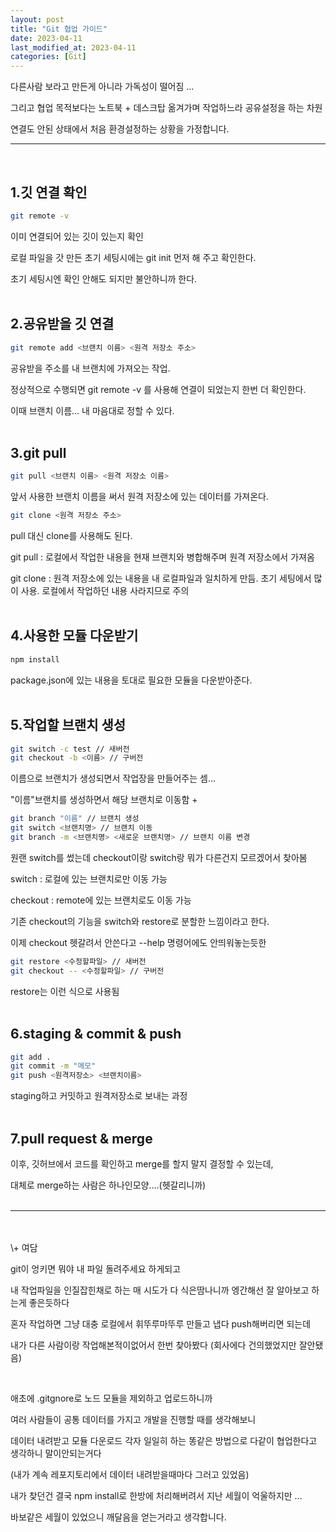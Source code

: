 ```yaml
---
layout: post
title: "Git 협업 가이드"
date: 2023-04-11
last_modified_at: 2023-04-11
categories: [Git]
---
```


다른사람 보라고 만든게 아니라 가독성이 떨어짐 ...

그리고 협업 목적보다는 노트북 + 데스크탑 옮겨가며 작업하느라 공유설정을 하는 차원

연결도 안된 상태에서 처음 환경설정하는 상황을 가정합니다.

---

<br>

## 1.깃 연결 확인

```bash
git remote -v
```

이미 연결되어 있는 깃이 있는지 확인

로컬 파일을 갓 만든 초기 세팅시에는 git init 먼저 해 주고 확인한다.

초기 세팅시엔 확인 안해도 되지만 불안하니까 한다.
<br><br>

## 2.공유받을 깃 연결

```bash
git remote add <브랜치 이름> <원격 저장소 주소>
```

공유받을 주소를 내 브랜치에 가져오는 작업.

정상적으로 수행되면 git remote -v 를 사용해 연결이 되었는지 한번 더 확인한다.

이때 브랜치 이름... 내 마음대로 정할 수 있다.
<br><br>

## 3.git pull

```bash
git pull <브랜치 이름> <원격 저장소 이름>
```

앞서 사용한 브랜치 이름을 써서 원격 저장소에 있는 데이터를 가져온다.

```bash
git clone <원격 저장소 주소>
```

pull 대신 clone를 사용해도 된다.

git pull : 로컬에서 작업한 내용을 현재 브랜치와 병합해주며 원격 저장소에서 가져옴

git clone : 원격 저장소에 있는 내용을 내 로컬파일과 일치하게 만듬. 초기 세팅에서 많이 사용. 로컬에서 작업하던 내용 사라지므로 주의
<br><br>

## 4.사용한 모듈 다운받기

```bash
npm install
```

package.json에 있는 내용을 토대로 필요한 모듈을 다운받아준다.
<br><br>

## 5.작업할 브랜치 생성

```bash
git switch -c test // 새버전
git checkout -b <이름> // 구버전
```

이름으로 브랜치가 생성되면서 작업장을 만들어주는 셈...

"이름"브랜치를 생성하면서 해당 브랜치로 이동함
\+

```bash
git branch "이름" // 브랜치 생성
git switch <브랜치명> // 브랜치 이동
git branch -m <브랜치명> <새로운 브랜치명> // 브랜치 이름 변경
```

원랜 switch를 썼는데 checkout이랑 switch랑 뭐가 다른건지 모르겠어서 찾아봄

switch : 로컬에 있는 브랜치로만 이동 가능

checkout : remote에 있는 브랜치로도 이동 가능

기존 checkout의 기능을 switch와 restore로 분할한 느낌이라고 한다.

이제 checkout 헷갈려서 안쓴다고 --help 명령어에도 안띄워놓는듯한

```bash
git restore <수정할파일> // 새버전
git checkout -- <수정할파일> // 구버전
```

restore는 이런 식으로 사용됨
<br><br>

## 6.staging & commit & push

```bash
git add .
git commit -m "메모"
git push <원격저장소> <브랜치이름>
```

staging하고 커밋하고 원격저장소로 보내는 과정
<br><br>

## 7.pull request & merge

이후, 깃허브에서 코드를 확인하고 merge를 할지 말지 결정할 수 있는데,

대체로 merge하는 사람은 하나인모양....(헷갈리니까)
<br>
<br>

---

<br>
<br>
\+ 여담

git이 엉키면 뭐야 내 파일 돌려주세요 하게되고

내 작업파일을 인질잡힌채로 하는 매 시도가 다 식은땀나니까 엥간해선 잘 알아보고 하는게 좋은듯하다

혼자 작업하면 그냥 대충 로컬에서 휘뚜루마뚜루 만들고 냅다 push해버리면 되는데

내가 다른 사람이랑 작업해본적이없어서 한번 찾아봤다 (회사에다 건의했었지만 잘안됐음)

​

애초에 .gitgnore로 노드 모듈을 제외하고 업로드하니까

여러 사람들이 공통 데이터를 가지고 개발을 진행할 때를 생각해보니

데이터 내려받고 모듈 다운로드 각자 일일히 하는 똥같은 방법으로 다같이 협업한다고 생각하니 말이안되는거다

(내가 계속 레포지토리에서 데이터 내려받을때마다 그러고 있었음)

내가 찾던건 결국 npm install로 한방에 처리해버려서 지난 세월이 억울하지만 ...

바보같은 세월이 있었으니 깨달음을 얻는거라고 생각합니다.
<br>
<br>

